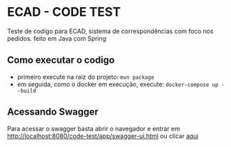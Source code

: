 # ECAD - CODE TEST   
Teste de codigo para ECAD, sistema de correspondências  com foco nos pedidos. feito em Java com Spring

## Como executar o codigo
* primeiro execute na raiz do projeto:
`mvn package`
* em seguida, como o docker em execução, execute:
`docker-compose up --build`
  
## Acessando Swagger
Para acessar o swagger basta abrir o navegador e entrar em [http://localhost:8080/code-test/app/swagger-ui.html](http://localhost:8080/code-test/app/swagger-ui.html)
ou clicar [aqui](http://localhost:8080/code-test/app/swagger-ui.html)
